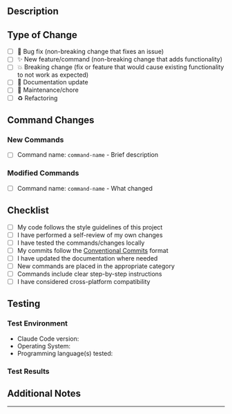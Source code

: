 ## Description

<!-- Provide a brief description of the changes in this PR -->

## Type of Change

<!-- Mark the relevant option with an "x" -->

- [ ] 🐛 Bug fix (non-breaking change that fixes an issue)
- [ ] ✨ New feature/command (non-breaking change that adds functionality)
- [ ] 💥 Breaking change (fix or feature that would cause existing functionality to not work as expected)
- [ ] 📝 Documentation update
- [ ] 🔧 Maintenance/chore
- [ ] ♻️ Refactoring

## Command Changes

<!-- If adding/modifying commands, list them here -->

### New Commands
<!-- List any new commands added -->
- [ ] Command name: `command-name` - Brief description

### Modified Commands
<!-- List any commands that were modified -->
- [ ] Command name: `command-name` - What changed

## Checklist

<!-- Mark completed items with an "x" -->

- [ ] My code follows the style guidelines of this project
- [ ] I have performed a self-review of my own changes
- [ ] I have tested the commands/changes locally
- [ ] My commits follow the [Conventional Commits](https://www.conventionalcommits.org/) format
- [ ] I have updated the documentation where needed
- [ ] New commands are placed in the appropriate category
- [ ] Commands include clear step-by-step instructions
- [ ] I have considered cross-platform compatibility

## Testing

<!-- Describe how you tested your changes -->

### Test Environment
- Claude Code version:
- Operating System:
- Programming language(s) tested:

### Test Results
<!-- Describe what you tested and the results -->

## Additional Notes

<!-- Add any additional notes, screenshots, or context about the PR -->

---

<!-- 
Remember: PR titles should follow conventional commit format:
- feat(commands): add new command-name
- fix(commands): fix issue in command-name
- docs: update documentation for command-name
-->